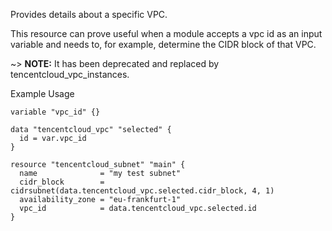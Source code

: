 Provides details about a specific VPC.

This resource can prove useful when a module accepts a vpc id as an input variable and needs to, for example, determine the CIDR block of that VPC.

~> **NOTE:** It has been deprecated and replaced by tencentcloud_vpc_instances.

Example Usage

```hcl
variable "vpc_id" {}

data "tencentcloud_vpc" "selected" {
  id = var.vpc_id
}

resource "tencentcloud_subnet" "main" {
  name              = "my test subnet"
  cidr_block        = cidrsubnet(data.tencentcloud_vpc.selected.cidr_block, 4, 1)
  availability_zone = "eu-frankfurt-1"
  vpc_id            = data.tencentcloud_vpc.selected.id
}
```